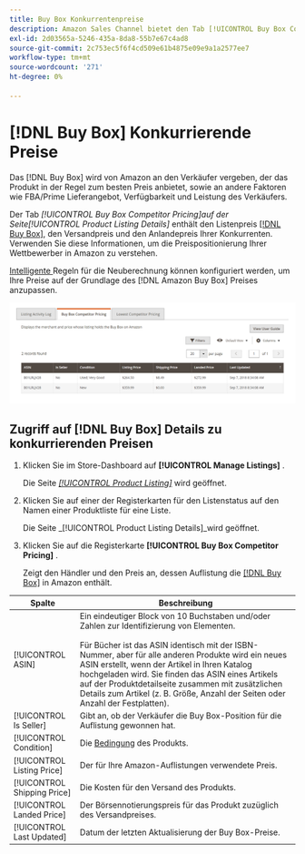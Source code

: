 ```yaml
---
title: Buy Box Konkurrentenpreise
description: Amazon Sales Channel bietet den Tab [!UICONTROL Buy Box Competitor Pricing] , mit dem Sie die Preispositionierung Ihrer Konkurrenten in Amazon nachvollziehen können.
exl-id: 2d03565a-5246-435a-8da8-55b7e67c4ad8
source-git-commit: 2c753ec5f6f4cd509e61b4875e09e9a1a2577ee7
workflow-type: tm+mt
source-wordcount: '271'
ht-degree: 0%

---
```


# [!DNL Buy Box] Konkurrierende Preise

Das [!DNL Buy Box] wird von Amazon an den Verkäufer vergeben, der das Produkt in der Regel zum besten Preis anbietet, sowie an andere Faktoren wie FBA/Prime Lieferangebot, Verfügbarkeit und Leistung des Verkäufers.

Der Tab _[!UICONTROL Buy Box Competitor Pricing]_auf der Seite_[!UICONTROL Product Listing Details]_ enthält den Listenpreis [[!DNL Buy Box]](./buy-box-competitor-pricing.md), den Versandpreis und den Anlandepreis Ihrer Konkurrenten. Verwenden Sie diese Informationen, um die Preispositionierung Ihrer Wettbewerber in Amazon zu verstehen.

[Intelligente ](./intelligent-repricing-rules.md) Regeln für die Neuberechnung können konfiguriert werden, um Ihre Preise auf der Grundlage des  [!DNL Amazon Buy Box] Preises anzupassen.

![Buy Box Konkurrentenpreisdetails](assets/amazon-listing-details-buy-box.png)

## Zugriff auf [!DNL Buy Box] Details zu konkurrierenden Preisen

1. Klicken Sie im Store-Dashboard auf **[!UICONTROL Manage Listings]** .

   Die Seite [_[!UICONTROL Product Listing]_](./managing-product-listings.md) wird geöffnet.

1. Klicken Sie auf einer der Registerkarten für den Listenstatus auf den Namen einer Produktliste für eine Liste.

   Die Seite _[!UICONTROL Product Listing Details]_wird geöffnet.

1. Klicken Sie auf die Registerkarte **[!UICONTROL Buy Box Competitor Pricing]** .

   Zeigt den Händler und den Preis an, dessen Auflistung die [[!DNL Buy Box]](./buy-box-competitor-pricing.md) in Amazon enthält.

| Spalte | Beschreibung |
|--- |--- |
| [!UICONTROL ASIN] | Ein eindeutiger Block von 10 Buchstaben und/oder Zahlen zur Identifizierung von Elementen.<br><br>Für Bücher ist das ASIN identisch mit der ISBN-Nummer, aber für alle anderen Produkte wird ein neues ASIN erstellt, wenn der Artikel in Ihren Katalog hochgeladen wird. Sie finden das ASIN eines Artikels auf der Produktdetailseite zusammen mit zusätzlichen Details zum Artikel (z. B. Größe, Anzahl der Seiten oder Anzahl der Festplatten). |
| [!UICONTROL Is Seller] | Gibt an, ob der Verkäufer die Buy Box-Position für die Auflistung gewonnen hat. |
| [!UICONTROL Condition] | Die [Bedingung](./product-listing-condition.md) des Produkts. |
| [!UICONTROL Listing Price] | Der für Ihre Amazon-Auflistungen verwendete Preis. |
| [!UICONTROL Shipping Price] | Die Kosten für den Versand des Produkts. |
| [!UICONTROL Landed Price] | Der Börsennotierungspreis für das Produkt zuzüglich des Versandpreises. |
| [!UICONTROL Last Updated] | Datum der letzten Aktualisierung der Buy Box-Preise. |
